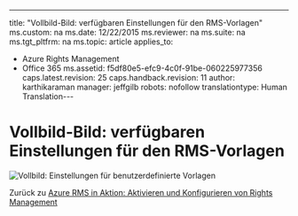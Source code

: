 ---
title: "Vollbild-Bild: verf&#252;gbaren Einstellungen f&#252;r den RMS-Vorlagen"
ms.custom: na
ms.date: 12/22/2015
ms.reviewer: na
ms.suite: na
ms.tgt_pltfrm: na
ms.topic: article
applies_to: 
  - Azure Rights Management
  - Office 365
ms.assetid: f5df80e5-efc9-4c0f-91be-060225977356
caps.latest.revision: 25
caps.handback.revision: 11
author: karthikaraman
manager: jeffgilb
robots: nofollow
translationtype: Human Translation---
# Vollbild-Bild: verf&#252;gbaren Einstellungen f&#252;r den RMS-Vorlagen
![Vollbild: Einstellungen für benutzerdefinierte Vorlagen](../../ems/AADRightsMgmt/media/AzRMS_TemplatesSettings.png "AzRMS_TemplatesSettings")

Zurück zu [Azure RMS in Aktion: Aktivieren und Konfigurieren von Rights Management](http://technet.microsoft.com/library/jj585026.aspx#BKMK_Example_ManagementPortal)


